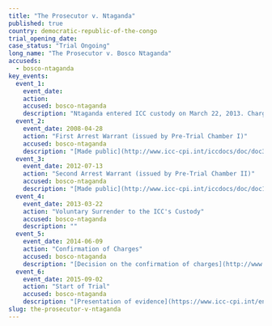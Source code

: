 ```yaml
---
title: "The Prosecutor v. Ntaganda"
published: true
country: democratic-republic-of-the-congo
trial_opening_date:
case_status: "Trial Ongoing"
long_name: "The Prosecutor v. Bosco Ntaganda"
accuseds:
  - bosco-ntaganda
key_events:
  event_1:
    event_date:
    action:
    accused: bosco-ntaganda
    description: "Ntaganda entered ICC custody on March 22, 2013. Charges were confirmed against him on June 9, 2014. The trial in this case opened on 2 September 2015 before Trial Chamber VI."
  event_2:
    event_date: 2008-04-28
    action: "First Arrest Warrant (issued by Pre-Trial Chamber I)"
    accused: bosco-ntaganda
    description: "[Made public](http://www.icc-cpi.int/iccdocs/doc/doc305330.PDF)"
  event_3:
    event_date: 2012-07-13
    action: "Second Arrest Warrant (issued by Pre-Trial Chamber II)"
    accused: bosco-ntaganda
    description: "[Made public](http://www.icc-cpi.int/iccdocs/doc/doc1441449.pdf)"
  event_4:
    event_date: 2013-03-22
    action: "Voluntary Surrender to the ICC's Custody"
    accused: bosco-ntaganda
    description: ""
  event_5:
    event_date: 2014-06-09
    action: "Confirmation of Charges"
    accused: bosco-ntaganda
    description: "[Decision on the confirmation of charges](http://www.icc-cpi.int/iccdocs/doc/doc1783301.pdf)"
  event_6:
    event_date: 2015-09-02
    action: "Start of Trial"
    accused: bosco-ntaganda
    description: "[Presentation of evidence](https://www.icc-cpi.int/en_menus/icc/situations%20and%20cases/situations/situation%20icc%200104/related%20cases/icc%200104%200206/Pages/ntaganda-trial-info.aspx)"
slug: the-prosecutor-v-ntaganda
---
```

